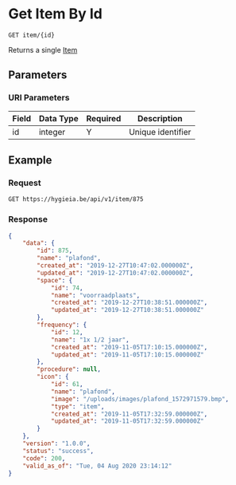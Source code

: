 # Get Item By Id

    GET item/{id}
    
Returns a single [Item]

## Parameters
### URI Parameters
Field | Data Type | Required | Description
--- | --- | --- | ---
id | integer | Y | Unique identifier

## Example
### Request

    GET https://hygieia.be/api/v1/item/875

### Response
``` json
{
    "data": {
        "id": 875,
        "name": "plafond",
        "created_at": "2019-12-27T10:47:02.000000Z",
        "updated_at": "2019-12-27T10:47:02.000000Z",
        "space": {
            "id": 74,
            "name": "voorraadplaats",
            "created_at": "2019-12-27T10:38:51.000000Z",
            "updated_at": "2019-12-27T10:38:51.000000Z"
        },
        "frequency": {
            "id": 12,
            "name": "1x 1/2 jaar",
            "created_at": "2019-11-05T17:10:15.000000Z",
            "updated_at": "2019-11-05T17:10:15.000000Z"
        },
        "procedure": null,
        "icon": {
            "id": 61,
            "name": "plafond",
            "image": "/uploads/images/plafond_1572971579.bmp",
            "type": "item",
            "created_at": "2019-11-05T17:32:59.000000Z",
            "updated_at": "2019-11-05T17:32:59.000000Z"
        }
    },
    "version": "1.0.0",
    "status": "success",
    "code": 200,
    "valid_as_of": "Tue, 04 Aug 2020 23:14:12"
}
```

[Item]: README.md
